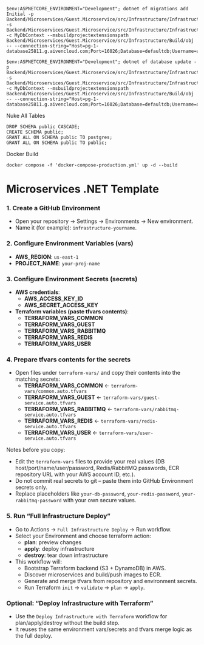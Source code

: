 ﻿```
$env:ASPNETCORE_ENVIRONMENT="Development"; dotnet ef migrations add Initial -p Backend/Microservices/Guest.Microservice/src/Infrastructure/Infrastructure.csproj -s Backend/Microservices/Guest.Microservice/src/Infrastructure/Infrastructure.csproj -c MyDbContext --msbuildprojectextensionspath Backend/Microservices/Guest.Microservice/src/Infrastructure/Build/obj -- --connection-string="Host=pg-1-database25811.g.aivencloud.com;Port=16026;Database=defaultdb;Username=avnadmin;Password=AVNS_iGi4kJJObNRnGdM6BTb;SslMode=Require"

$env:ASPNETCORE_ENVIRONMENT="Development"; dotnet ef database update -p Backend/Microservices/Guest.Microservice/src/Infrastructure/Infrastructure.csproj -s Backend/Microservices/Guest.Microservice/src/Infrastructure/Infrastructure.csproj -c MyDbContext --msbuildprojectextensionspath Backend/Microservices/Guest.Microservice/src/Infrastructure/Build/obj -- --connection-string="Host=pg-1-database25811.g.aivencloud.com;Port=16026;Database=defaultdb;Username=avnadmin;Password=AVNS_iGi4kJJObNRnGdM6BTb;SslMode=Require"
```
Nuke All Tables
```
DROP SCHEMA public CASCADE;
CREATE SCHEMA public;
GRANT ALL ON SCHEMA public TO postgres;
GRANT ALL ON SCHEMA public TO public;
```

Docker Build
```
docker compose -f 'docker-compose-production.yml' up -d --build 
```
# Microservices .NET Template

### 1. Create a GitHub Environment
- Open your repository → Settings → Environments → New environment.
- Name it (for example): `infrastructure-yourname`.

### 2. Configure Environment Variables (vars)
- **AWS_REGION**: `us-east-1`
- **PROJECT_NAME**: `your-proj-name`

### 3. Configure Environment Secrets (secrets)
- **AWS credentials**:
  - **AWS_ACCESS_KEY_ID**
  - **AWS_SECRET_ACCESS_KEY**
- **Terraform variables (paste tfvars contents)**:
  - **TERRAFORM_VARS_COMMON**
  - **TERRAFORM_VARS_GUEST**
  - **TERRAFORM_VARS_RABBITMQ**
  - **TERRAFORM_VARS_REDIS**
  - **TERRAFORM_VARS_USER**

### 4. Prepare tfvars contents for the secrets
- Open files under `terraform-vars/` and copy their contents into the matching secrets:
  - **TERRAFORM_VARS_COMMON** ← `terraform-vars/common.auto.tfvars`
  - **TERRAFORM_VARS_GUEST** ← `terraform-vars/guest-service.auto.tfvars`
  - **TERRAFORM_VARS_RABBITMQ** ← `terraform-vars/rabbitmq-service.auto.tfvars`
  - **TERRAFORM_VARS_REDIS** ← `terraform-vars/redis-service.auto.tfvars`
  - **TERRAFORM_VARS_USER** ← `terraform-vars/user-service.auto.tfvars`

Notes before you copy:
- Edit the `terraform-vars` files to provide your real values (DB host/port/name/user/password, Redis/RabbitMQ passwords, ECR repository URL with your AWS account ID, etc.).
- Do not commit real secrets to git – paste them into GitHub Environment secrets only.
- Replace placeholders like `your-db-password`, `your-redis-password`, `your-rabbitmq-password` with your own secure values.

### 5. Run “Full Infrastructure Deploy”
- Go to Actions → `Full Infrastructure Deploy` → Run workflow.
- Select your Environment and choose terraform action:
  - **plan**: preview changes
  - **apply**: deploy infrastructure
  - **destroy**: tear down infrastructure
- This workflow will:
  - Bootstrap Terraform backend (S3 + DynamoDB) in AWS.
  - Discover microservices and build/push images to ECR.
  - Generate and merge tfvars from repository and environment secrets.
  - Run Terraform `init` → `validate` → `plan` → `apply`.

### Optional: “Deploy Infrastructure with Terraform”
- Use the `Deploy Infrastructure with Terraform` workflow for plan/apply/destroy without the build step.
- It reuses the same environment vars/secrets and tfvars merge logic as the full deploy.



